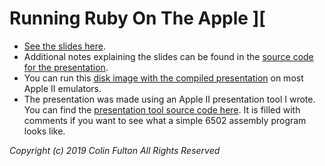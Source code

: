 # Running Ruby On The Apple ][

- [See the slides here](https://github.com/justcolin/conference_talks/blob/master/ruby_on_the_apple_ii__rubykaigi_2019/slides.pdf).
- Additional notes explaining the slides can be found in the [source code for the presentation](https://github.com/justcolin/conference_talks/blob/master/ruby_on_the_apple_ii__rubykaigi_2019/src/nruby_slides.s).
- You can run this [disk image with the compiled presentation](https://github.com/justcolin/conference_talks/blob/master/ruby_on_the_apple_ii__rubykaigi_2019/SLIDES.DSK) on most Apple II emulators.
- The presentation was made using an Apple II presentation tool I wrote. You can find the [presentation tool source code here](https://github.com/justcolin/fruity_asm_presenter). It is filled with comments if you want to see what a simple 6502 assembly program looks like.

*Copyright (c) 2019 Colin Fulton*
*All Rights Reserved*
